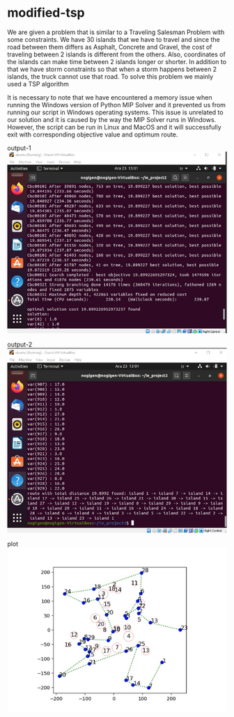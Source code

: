 # modified-tsp
We are given a problem that is similar to a Traveling Salesman Problem with some constraints. We have 30 islands that we have to travel and since the road between them differs as Asphalt, Concrete and Gravel, the cost of traveling between 2 islands is different from the others. Also, coordinates of the islands can make time between 2 islands longer or shorter. In addition to that we have storm constraints so that when a storm happens between 2 islands, the truck cannot use that road. To solve this problem we mainly used a TSP algorithm


It is necessary to note that we have encountered a memory issue when running
the Windows version of Python MIP Solver and it prevented us from running
our script in Windows operating systems. This issue is unrelated to our solution
and it is caused by the way the MIP Solver runs in Windows. However, the
script can be run in Linux and MacOS and it will successfully exit with
corresponding objective value and optimum route.

output-1
![output1](output-1.jpg)

output-2
![output2](output-2.jpg)

plot
![plot](plot.jpeg)

